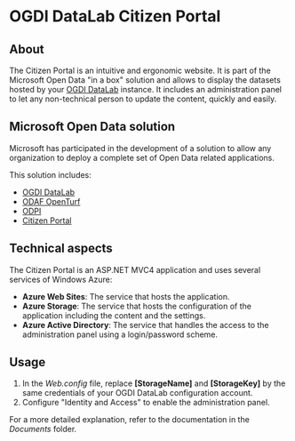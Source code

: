 OGDI DataLab Citizen Portal
========================

About
-----

The Citizen Portal is an intuitive and ergonomic website.
It is part of the Microsoft Open Data "in a box" solution and allows to display the datasets hosted by your [OGDI DataLab](https://github.com/openlab/OGDI-DataLab) instance.
It includes an administration panel to let any non-technical person to update the content, quickly and easily.


Microsoft Open Data solution
----------------------------

Microsoft has participated in the development of a solution to allow any organization to deploy a complete set of Open Data related applications.

This solution includes:

* [OGDI DataLab](https://github.com/openlab/OGDI-DataLab "Open Government Data Initiative")
* [ODAF OpenTurf](https://github.com/openlab/ODAF-OpenTurf "Open Data Application Framework")
* [ODPI](https://github.com/openlab/ODPI "Open Data Platform Installer")
* [Citizen Portal](https://github.com/alex-fournier/CitizenPortal)


Technical aspects
-----------------

The Citizen Portal is an ASP.NET MVC4 application and uses several services of Windows Azure:

* **Azure Web Sites**: The service that hosts the application.
* **Azure Storage**: The service that hosts the configuration of the application including the content and the settings.
* **Azure Active Directory**: The service that handles the access to the administration panel using a login/password scheme.


Usage
-----

1. In the *Web.config* file, replace **[StorageName]** and **[StorageKey]** by the same credentials of your OGDI DataLab configuration account.
2. Configure "Identity and Access" to enable the administration panel.

For a more detailed explanation, refer to the documentation in the *Documents* folder.

